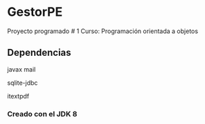 # GestorPE

Proyecto programado # 1 
Curso: Programación orientada a objetos

## Dependencias

javax mail

sqlite-jdbc

itextpdf

### Creado con el JDK 8
